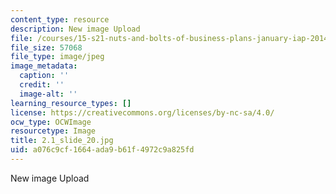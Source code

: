 ```yaml
---
content_type: resource
description: New image Upload
file: /courses/15-s21-nuts-and-bolts-of-business-plans-january-iap-2014/a076c9cf1664ada9b61f4972c9a825fd_2.1_slide_20.jpg
file_size: 57068
file_type: image/jpeg
image_metadata:
  caption: ''
  credit: ''
  image-alt: ''
learning_resource_types: []
license: https://creativecommons.org/licenses/by-nc-sa/4.0/
ocw_type: OCWImage
resourcetype: Image
title: 2.1_slide_20.jpg
uid: a076c9cf-1664-ada9-b61f-4972c9a825fd
---
```

New image Upload